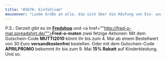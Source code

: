 ```yaml
---
title: "#1676: Einfühlsam"
mouseover: "Liebe Grüße an alle, die sich über die Häufung von Ein- und Zweipanelcomics beschweren"
---
```


P.S.:
Derzeit gibt es im <a href="http://fredshop.spreadshirt.de/"><strong>Fredshop</strong></a> und <a href=""http://fred-o-mat.spreadshirt.de/""><strong>Fred-o-maten</strong></a> zwei fetzige Aktionen:
Mit dem Gutschein-Code <strong>MUTTI2010</strong> könnt ihr bis zum 4. Mai ab einem Bestellwert von 30 Euro <strong>versandkostenfrei</strong> bestellen.
Oder mit dem Gutschein-Code <strong>APRILPROMO</strong> bekommt ihr bis zum 9. Mai <strong>15% Rabatt</strong> auf Kinderkleidung.
Und so.

